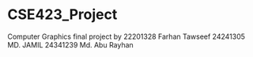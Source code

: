 # CSE423_Project
Computer Graphics final project by
22201328	Farhan Tawseef
24241305	MD. JAMIL
24341239	Md. Abu Rayhan 
